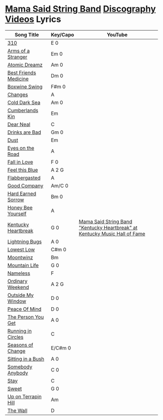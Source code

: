 # [Mama Said String Band](../README.md) [Discography](../discography/README.md) [Videos](../videos/README.md) Lyrics

| Song Title | Key/Capo | YouTube |
| --- | --- | --- |
| [310](310.md) | E 0  |  |
| [Arms of a Stranger](ArmsOfAStranger.md) | Em 0  |  |
| [Atomic Dreamz](AtomicDreamz.md) | Am 0  |  |
| [Best Friends Medicine](BestFriendsMedicine.md) | Dm 0  |  |
| [Boxwine Swing](BoxwineSwing.md) |  F#m 0 |  |
| [Changes](Changes.md) | A |  |
| [Cold Dark Sea](ColdDarkSea.md) | Am 0  |  |
| [Cumberlands Kin](CumberlandsKin.md) | Em  |  |
| [Dear Neal](DearNeal.md) |  C |  |
| [Drinks are Bad](DrinksAreBad.md) | Gm 0  |  |
| [Dust](Dust.md) | Em  |  |
| [Eyes on the Road](EyesOnTheRoad.md) | A	  |  |
| [Fall in Love](FallInLove.md) | F 0  |  |
| [Feel this Blue](FeelThisBlue.md) | A 2 G  |  |
| [Flabbergasted](Flabbergasted.md) |  A |  |
| [Good Company](GoodCompany.md) | Am/C 0  |  |
| [Hard Earned Sorrow](HardEarnedSorrow.md) | Bm 0  |  |
| [Honey Bee Yourself](HoneyBeeYourself.md) | A  |  |
| [Kentucky Heartbreak](KentuckyHeartbreak.md) | G 0  | [Mama Said String Band "Kentucky Heartbreak" at Kentucky Music Hall of Fame](https://www.youtube.com/watch?v=zBBNXiwILyM) | 
| [Lightning Bugs](LightningBugs.md) | A 0  |  |
| [Lowest Low](LowestLow.md) | C#m 0  |  |
| [Moontwinz](Moontwinz.md) | Bm  |  |
| [Mountain Life](MountainLife.md) | G 0  |  |
| [Nameless](Nameless.md) | F  |  |
| [Ordinary Weekend](OrdinaryWeekend.md) | A 2 G  |  |
| [Outside My Window](OutsideMyWindow.md) | D 0  |  |
| [Peace Of Mind](PeaceOfMind.md) | D 0  |  |
| [The Person You Get](ThePersonYouGet.md) | A 0  |  |
| [Running in Circles](RunningInCircles.md) | C  |  |
| [Seasons of Change](SeasonsOfChange.md) | E/C#m 0  |  |
| [Sitting in a Bush](SittingInABush.md) | A 0  |  |
| [Somebody Anybody](SomebodyAnybody.md) | C 0  |  |
| [Stay](Stay.md) | C  |  |
| [Sweet](Sweet.md) | G 0  |  |
| [Up on Terrapin Hill](UpOnTerrapinHill.md) | Am  |  |
| [The Wall](TheWall.md) | D  |  |

